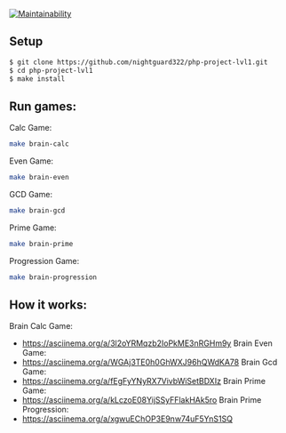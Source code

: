 [![Maintainability](https://api.codeclimate.com/v1/badges/77bfbaa3068dbdb0c52f/maintainability)](https://codeclimate.com/github/nightguard322/php-project-lvl11/maintainability)

## Setup
```sh
$ git clone https://github.com/nightguard322/php-project-lvl1.git
$ cd php-project-lvl1
$ make install
```

## Run games:

Calc Game: 
```sh
make brain-calc
```
Even Game: 
```sh
make brain-even
```
GCD Game: 
```sh
make brain-gcd
```
Prime Game: 
```sh
make brain-prime
```
Progression Game:
```sh 
make brain-progression
```

## How it works:

Brain Calc Game: 
- https://asciinema.org/a/3l2oYRMqzb2IoPkME3nRGHm9y
Brain Even Game: 
- https://asciinema.org/a/WGAj3TE0h0GhWXJ96hQWdKA78
Brain Gcd Game: 
- https://asciinema.org/a/fEgFyYNyRX7VivbWiSetBDXIz
Brain Prime Game: 
- https://asciinema.org/a/kLczoE08YijSSyFFlakHAk5ro
Brain Prime Progression: 
- https://asciinema.org/a/xgwuEChOP3E9nw74uF5YnS1SQ